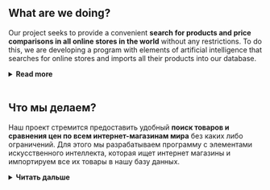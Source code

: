 ## What are we doing?

Our project seeks to provide a convenient **search for products and price comparisons in all online stores in the world** without any restrictions. To do this, we are developing a program with elements of artificial intelligence that searches for online stores and imports all their products into our database.

**<details><summary>Read more</summary>**
<br>*If you are a store owner and want to connect to our platform (thereby increasing your sales), please fill out this application.


## How did the idea come about?

With the growth of international trade, the development of logistics services, payments and a number of other factors, we believe that everyone should be able to search for goods all over the Internet without any restrictions in both b2b and b2c sectors! We also want to support small and medium businesses by providing a free and automatic system for promoting goods.

With many years of experience in advertising and international trade, we have seen a number of serious restrictions on the part of large marketplaces and search engines for both sellers, manufacturers and buyers.

- Buyers can generally only search for information within their region/country and in their native language.


- Online stores / sellers / manufacturers pay a high commission on sales to marketplaces, which is reflected in the price for the final consumer. To enter the international market, large investments in development and advertising are required! Thus, only large players can do it.
</details>
<br>

## Что мы делаем?

Наш проект стремится предоставить удобный **поиск товаров и сравнения цен по всем интернет-магазинам мира** без каких либо ограничений. Для этого мы разрабатываем программу с элементами искусственного интеллекта, которая ищет интернет магазины и импортируем все их товары в нашу базу данных.

**<details><summary>Читать дальше</summary>**
<br>
*Если Вы владелец магазина и хотите подключиться к нашей платформе (тем самым увеличив свои продажи), пожалуйста заполните эту заявку.


## Как возникла идея?

С ростом международной торговли, развития логистических услуг, платежей и ряда других факторов мы считаем, что каждый должен иметь возможность поиска товаров по всему интернету без каких либо ограничений как в б2б, так и б2с секторах! Также мы хотим поддержать малый и средний бизнес предоставив бесплатную и автоматическую систему по продвижению товаров.

Имея многолетний опыт работы в рекламе и международной торговле, мы увидели ряд серьезных ограничений со стороны крупных торговых площадок и поисковых систем как для продавцов, производителей, так и для покупателей.

- Покупатели, как правило, могут искать информацию только в пределах своего региона / страны и на родном языке.


- Интернет-магазины / продавцы / производители  платят высокую комиссия с продажи торговым площадкам, что отражается на цене для конечного потребителя. Для выхода на международный рынок необходимы крупные инвестиции в разработку и рекламу! Таким образом это под силу только крупным игрокам.
</details>
